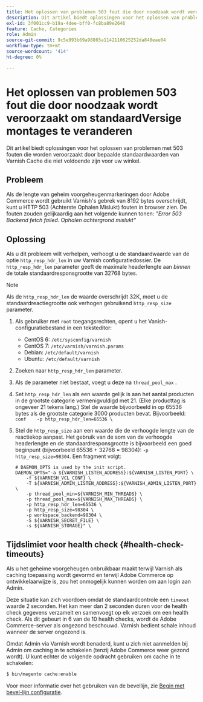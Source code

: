 ```yaml
---
title: Het oplossen van problemen 503 fout die door noodzaak wordt veroorzaakt om standaardVersige montages te veranderen
description: Dit artikel biedt oplossingen voor het oplossen van problemen met 503 fouten die worden veroorzaakt door bepaalde standaardwaarden van Varnish Cache die niet voldoende zijn voor uw winkel.
exl-id: 3f001cc9-b19a-4dee-bff0-fc8ba89e2646
feature: Cache, Categories
role: Admin
source-git-commit: 9c5e993b69a98865a1142110625252da848eae04
workflow-type: tm+mt
source-wordcount: '414'
ht-degree: 0%

---
```


# Het oplossen van problemen 503 fout die door noodzaak wordt veroorzaakt om standaardVersige montages te veranderen

Dit artikel biedt oplossingen voor het oplossen van problemen met 503 fouten die worden veroorzaakt door bepaalde standaardwaarden van Varnish Cache die niet voldoende zijn voor uw winkel.

## Probleem

Als de lengte van geheim voorgeheugenmarkeringen door Adobe Commerce wordt gebruikt Varnish&#39;s gebrek van 8192 bytes overschrijdt, kunt u HTTP 503 (Achterste Ophalen Mislukt) fouten in browser zien. De fouten zouden gelijkaardig aan het volgende kunnen tonen: *&quot;Error 503 Backend fetch failed. Ophalen achtergrond mislukt&quot;*

## Oplossing

Als u dit probleem wilt verhelpen, verhoogt u de standaardwaarde van de optie `http_resp_hdr_len` in uw Varnish configuratiedossier. De `http_resp_hdr_len` parameter geeft de maximale headerlengte aan *binnen* de totale standaardresponsgrootte van 32768 bytes.

>[!NOTE]
>
>Als de `http_resp_hdr_len` de waarde overschrijdt 32K, moet u de standaardreactiegrootte ook verhogen gebruikend `http_resp_size` parameter.

1. Als gebruiker met `root` toegangsrechten, opent u het Vanish-configuratiebestand in een teksteditor:
   * CentOS 6: `/etc/sysconfig/varnish`
   * CentOS 7: `/etc/varnish/varnish.params`
   * Debian: `/etc/default/varnish`
   * Ubuntu: `/etc/default/varnish`
1. Zoeken naar `http_resp_hdr_len` parameter.
1. Als de parameter niet bestaat, voegt u deze na `thread_pool_max` .
1. Set `http_resp_hdr_len` als een waarde gelijk is aan het aantal producten in de grootste categorie vermenigvuldigd met 21. (Elke producttag is ongeveer 21 tekens lang.)    Stel de waarde bijvoorbeeld in op 65536 bytes als de grootste categorie 3000 producten bevat.    Bijvoorbeeld:    ```conf    -p http_resp_hdr_len=65536 \    ```
1. Stel de `http_resp_size` aan een waarde die de verhoogde lengte van de reactiekop aanpast.    Het gebruik van de som van de verhoogde headerlengte en de standaardresponsgrootte is bijvoorbeeld een goed beginpunt (bijvoorbeeld 65536 + 32768 = 98304): `-p http_resp_size=98304`. Een fragment volgt:

   ```
   # DAEMON_OPTS is used by the init script.
   DAEMON_OPTS="-a ${VARNISH_LISTEN_ADDRESS}:${VARNISH_LISTEN_PORT} \
       -f ${VARNISH_VCL_CONF} \
       -T ${VARNISH_ADMIN_LISTEN_ADDRESS}:${VARNISH_ADMIN_LISTEN_PORT} \
       -p thread_pool_min=${VARNISH_MIN_THREADS} \
       -p thread_pool_max=${VARNISH_MAX_THREADS} \
       -p http_resp_hdr_len=65536 \
       -p http_resp_size=98304 \
       -p workspace_backend=98304 \
       -S ${VARNISH_SECRET_FILE} \
       -s ${VARNISH_STORAGE}" \
   ```

## Tijdslimiet voor health check {#health-check-timeouts}

Als u het geheime voorgeheugen onbruikbaar maakt terwijl Varnish als caching toepassing wordt gevormd en terwijl Adobe Commerce op ontwikkelaarwijze is, zou het onmogelijk kunnen worden om aan login aan Admin.

Deze situatie kan zich voordoen omdat de standaardcontrole een `timeout` waarde 2 seconden. Het kan meer dan 2 seconden duren voor de health check gegevens verzamelt en samenvoegt op elk verzoek om een health check. Als dit gebeurt in 6 van de 10 health checks, wordt de Adobe Commerce-server als ongezond beschouwd. Varnish bedient schale inhoud wanneer de server ongezond is.

Omdat Admin via Varnish wordt benaderd, kunt u zich niet aanmelden bij Admin om caching in te schakelen (tenzij Adobe Commerce weer gezond wordt). U kunt echter de volgende opdracht gebruiken om cache in te schakelen:

```bash
$ bin/magento cache:enable
```

Voor meer informatie over het gebruiken van de bevellijn, zie [Begin met bevel-lijn configuratie](https://devdocs.magento.com/guides/v2.3/config-guide/cli/config-cli-subcommands.html).
